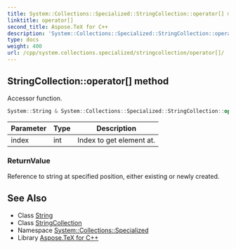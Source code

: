 ```yaml
---
title: System::Collections::Specialized::StringCollection::operator[] method
linktitle: operator[]
second_title: Aspose.TeX for C++
description: 'System::Collections::Specialized::StringCollection::operator[] method. Accessor function in C++.'
type: docs
weight: 400
url: /cpp/system.collections.specialized/stringcollection/operator[]/
---
```

## StringCollection::operator[] method


Accessor function.

```cpp
System::String & System::Collections::Specialized::StringCollection::operator[](int index)
```


| Parameter | Type | Description |
| --- | --- | --- |
| index | int | Index to get element at. |

### ReturnValue

Reference to string at specified position, either existing or newly created.

## See Also

* Class [String](../../../system/string/)
* Class [StringCollection](../)
* Namespace [System::Collections::Specialized](../../)
* Library [Aspose.TeX for C++](../../../)
